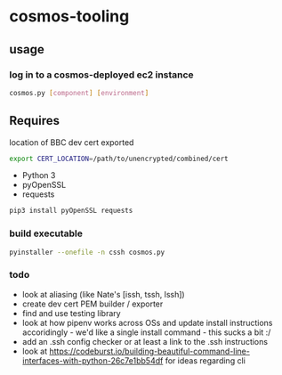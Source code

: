 # cosmos-tooling

## usage

### log in to a cosmos-deployed ec2 instance

```bash
cosmos.py [component] [environment]
```

## Requires

location of BBC dev cert exported

```bash
export CERT_LOCATION=/path/to/unencrypted/combined/cert
```

* Python 3
* pyOpenSSL
* requests

```bash
pip3 install pyOpenSSL requests
```

### build executable

```bash
pyinstaller --onefile -n cssh cosmos.py
```

### todo

* look at aliasing (like Nate's [issh, tssh, lssh])
* create dev cert PEM builder / exporter
* find and use testing library
* look at how pipenv works across OSs and update install instructions accoridingly - we'd like a single install command - this sucks a bit :/
* add an .ssh config checker or at least a link to the .ssh instructions
* look at https://codeburst.io/building-beautiful-command-line-interfaces-with-python-26c7e1bb54df for ideas regarding cli
